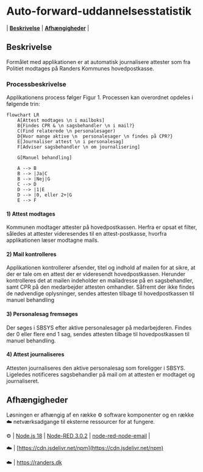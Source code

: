 # Auto-forward-uddannelsesstatistik
|  [**Beskrivelse**](#beskrivelse)  |  [**Afhængigheder**](#afh%C3%A6ngigheder)  |

## Beskrivelse
Formålet med applikationen er at automatisk journalisere attester som fra Politiet modtages på Randers Kommunes hovedpostkasse. 

### Processbeskrivelse
Applikationens process følger Figur 1. Processen kan overordnet opdeles i følgende trin:
```mermaid
flowchart LR
    A[Attest modtages \n i mailboks]
    B{Findes CPR & \n sagsbehandler \n i mail?}
    C(Find relaterede \n personalesager)
    D{Hvor mange aktive \n  personalesager \n findes på CPR?}
    E[Journaliser attest \n i personalesag]
    F[Adviser sagsbehandler \n om journalisering]
    
    G[Manuel behandling]

    A --> B
    B --> |Ja|C
    B --> |Nej|G
    C --> D
    D --> |1|E
    D --> |0, eller 2+|G
    E --> F
```

#### 1) Attest modtages
Kommunen modtager attester på hovedpostkassen. Herfra er opsat et filter, således at attester videresendes til en attest-postkasse, hvorfra applikationen læser modtagne mails.

#### 2) Mail kontrolleres
Applikationen kontrollerer afsender, titel og indhold af mailen for at sikre, at der er tale om en attest der er videresendt hovedpostkassen. Herunder kontrolleres det at mailen indeholder en mailadresse på en sagsbehandler, samt CPR på den medarbejder attesten omhandler. Såfremt der ikke findes de nødvendige oplysninger, sendes attesten tilbage til hovedpostkassen til manuel behandling

#### 3) Personalesag fremsøges
Der søges i SBSYS efter aktive personalesager på medarbejderen. Findes der 0 eller flere end 1 sag, sendes attesten tilbage til hovedpostkassen til manuel behandling.

#### 4) Attest journaliseres
Attesten journaliseres den aktive personalesag som foreligger i SBSYS. Ligeledes notificeres sagsbehandler på mail om at attesten er modtaget og journaliseret.

## Afhængigheder
Løsningen er afhængig af en række ⚙️ software komponenter og en række ☁️ netværksadgange til eksterne ressourcer for at fungere.

⚙️ |  [Node.js 18](https://docs.npmjs.com/downloading-and-installing-node-js-and-npm)  |  [Node-RED 3.0.2](https://nodered.org/docs/getting-started/windows)  |  [node-red-node-email](https://flows.nodered.org/node/node-red-node-email)  |

☁️ |  [https://cdn.jsdelivr.net/npm](https://cdn.jsdelivr.net/npm) 

☁️  |  https://randers.dk 
